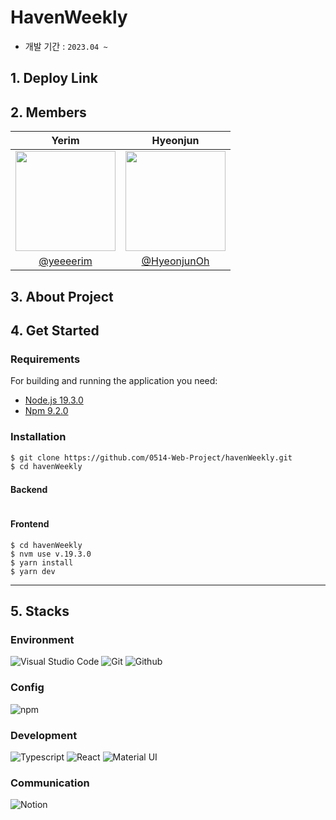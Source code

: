 # HavenWeekly

- 개발 기간 : `2023.04 ~`
<div align="center">



</div>

## 1. Deploy Link


## 2. Members

|      Yerim       |          Hyeonjun         |                                                                                                                   
| :------------------------------------------------------------------------------: | :---------------------------------------------------------------------------------------------------------------------------------------------------: | 
|   <img width="160px" src="https://user-images.githubusercontent.com/58348662/235418451-0e2574db-7b7b-459c-abcc-16829654f642.png" />    |                    <img width="160px" src="https://user-images.githubusercontent.com/58348662/235418373-d13aa350-c7bf-487c-b47e-776d860786e9.png" />    |
|   [@yeeeerim](https://github.com/yeeeerim)   |    [@HyeonjunOh](https://github.com/HyeonjunOh)  |

## 3. About Project

> 

## 4. Get Started

### Requirements
For building and running the application you need:

- [Node.js 19.3.0](https://nodejs.org/ca/blog/release/v19.3.0/)
- [Npm 9.2.0](https://www.npmjs.com/package/npm/v/9.2.0)

### Installation
``` bash
$ git clone https://github.com/0514-Web-Project/havenWeekly.git
$ cd havenWeekly
```
#### Backend
```
```

#### Frontend
```
$ cd havenWeekly
$ nvm use v.19.3.0
$ yarn install 
$ yarn dev
```

---

## 5. Stacks

### Environment
![Visual Studio Code](https://img.shields.io/badge/Visual%20Studio%20Code-007ACC?style=for-the-badge&logo=Visual%20Studio%20Code&logoColor=white)
![Git](https://img.shields.io/badge/Git-F05032?style=for-the-badge&logo=Git&logoColor=white)
![Github](https://img.shields.io/badge/GitHub-181717?style=for-the-badge&logo=GitHub&logoColor=white)             

### Config
![npm](https://img.shields.io/badge/npm-CB3837?style=for-the-badge&logo=npm&logoColor=white)        

### Development
![Typescript](https://img.shields.io/badge/Typescript-188DFF?style=for-the-badge&logo=Typescript&logoColor=white)
![React](https://img.shields.io/badge/React-20232A?style=for-the-badge&logo=react&logoColor=61DAFB)
![Material UI](https://img.shields.io/badge/Material%20UI-007FFF?style=for-the-badge&logo=MUI&logoColor=white)

### Communication
![Notion](https://img.shields.io/badge/Notion-000000?style=for-the-badge&logo=Notion&logoColor=white)

